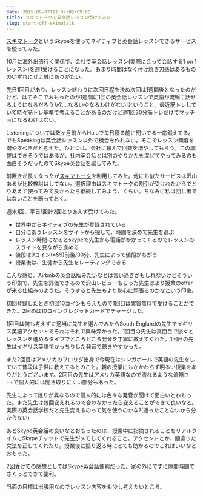 ```yaml
---
date: 2015-09-07T11:37:02+09:00
title: スキマトークで英会話レッスン受けてみた
slug: start-off-skimatalk
---
```


[スキマトーク](https://www.skimatalk.com/jp/)というSkypeを使ってネイティブと英会話レッスンできるサービスを使ってみた。

<!--more-->

10月に海外出張行く関係で、会社で英会話レッスン(実際に会って会話する1 on 1 レッスン)を週1受けることになった。あまり時間はなく付け焼き刃感はあるもののいずれにせよ誠にありがたい。

先日1回目があり、レッスン終わりに次回日程を決め次回は1週間後となったのだけど、はてそこでおもったのが1週間に1回の英会話レッスンで英語が流暢に話せるようになるだろうか?....なるいやなるわけがない!ということ。最近筋トレしていて時々筋トレ基準で考えることがあるのだけど週1回30分筋トレだけでマッチョになるわけはない。

Listeningについては数ヶ月前からHuluで毎日寝る前に聞いてる一応鍛えてる。でもSpeakingは英会話レッスン以外で機会を作れない。そこでレッスン頻度を増やすべきだと考えた。ひとつは、会社に頼んで回数を増やしてもらう。この調整はできそうではあるが、社内英会話とは別のやりかたを混ぜてやってみるのも面白そうだったのでSkype英会話を試してみた。

前置きが長くなったが[スキマトーク](https://www.skimatalk.com/jp/)を利用してみた。他にも似たサービスは沢山あるが比較検討はしてない。選択理由はスキマトークの割引が受けれたからでとりあえず使ってみて良かったら継続してみよう、くらい。ちなみに私は回し者ではないことを断っておく。

週末1回、平日1回計2回とりあえず受けてみた。

* 世界中からネイティブの先生が登録されている
* 自分にあうレッスンをサイトから探して、時間を決めて先生を選ぶ
* レッスン時間になるとskypeで先生から電話がかかってくるのでレッスンのスライドを見ながら進める
* 値段は9コイン(=$9)前後/30分、先生によって値段がちがう
* 授業後は、生徒から先生をレーティングできる

こんな感じ。Airbnbの英会話版みたいなとは言い過ぎかもしれないけどそういう印象で、先生を評価できるので沢山レビューもらった先生はより授業のofferが来る仕組みのようだ。そうすると先生もより熱心に頑張るのかなという印象。 

初回登録したとき初回10コインもらえたので1回目は実質無料で受けることができた。2回めは10コインクレジットカードでチャージした。

1回目は何も考えずに適当に先生を選んでみたらSouth Englandの先生でイギリス英語アクセントでそれはそれで興味深かった。1回目の先生は真面目で淡々とレッスンを進めるタイプでところどころ発音を丁寧に教えてくれた。1回目の先生はイギリス英語でかっちりした発音で聴きやすかった。

また2回目はアメリカのフロリダ出身で今現在はシンガポールで英語の先生をしていて普段は子供に教えてるとのこと。朝の授業にもかかわらず明るい授業をありがとうございます。2回目の先生はアメリカ英語なので流れるような流暢さ++で個人的には聞き取りにくい部分もあった。

先生によって訛りが異なるので個人的には色々な発音が聞けて面白いとおもった。また先生は毎回変えれるので合わなかったら変えることができて良いなと。実際の英会話学校だと先生変えるのって気を使うのかな?(通ったことないから分からない)

あとSkype英会話の良いなとおもったのは、授業中に指摘されることをリアルタイムにSkypeチャットで先生がメモしてくれること。アクセントとか、間違った文法を正してくれたり。授業後に振り返る時にとても助かるのでこれはいいなとおもった。

2回受けての感想としてはSkype英会話便利だった。家の外にでずに隙間時間でさくっとできて便利。

当面の目標は出張用なのでレッスン内容をも少し考えたいところ。
